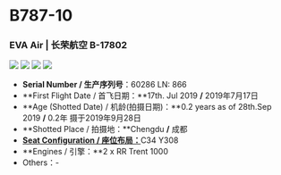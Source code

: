 # B787-10

### EVA Air | 长荣航空     B-17802

![](http://cdn.eternityqjl.top/B78X_BR_4.jpg)
![](http://cdn.eternityqjl.top/B78X_BR_1.jpg)
![](http://cdn.eternityqjl.top/B78X_BR_5.jpg)
![](http://cdn.eternityqjl.top/B78X_BR_7.jpg)

- **Serial Number / 生产序列号**：60286  LN: 866
- **First Flight Date / 首飞日期：**17th. Jul 2019  **/**  2019年7月17日
- **Age (Shotted Date) / 机龄(拍摄日期)：**0.2 years as of 28th.Sep 2019  **/**  0.2年  摄于2019年9月28日
- **Shotted Place / 拍摄地：**Chengdu  **/**  成都
- [**Seat Configuration / 座位布局：**](https://www.evaair.com/zh-tw/flying-with-eva/fleet-facts/passenger/787-10.html?filter=&fleet=787-10)C34 Y308
- **Engines / 引擎：**2 x RR Trent 1000
- Others：-

